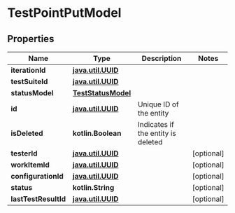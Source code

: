
# TestPointPutModel

## Properties
| Name | Type | Description | Notes |
| ------------ | ------------- | ------------- | ------------- |
| **iterationId** | [**java.util.UUID**](java.util.UUID.md) |  |  |
| **testSuiteId** | [**java.util.UUID**](java.util.UUID.md) |  |  |
| **statusModel** | [**TestStatusModel**](TestStatusModel.md) |  |  |
| **id** | [**java.util.UUID**](java.util.UUID.md) | Unique ID of the entity |  |
| **isDeleted** | **kotlin.Boolean** | Indicates if the entity is deleted |  |
| **testerId** | [**java.util.UUID**](java.util.UUID.md) |  |  [optional] |
| **workItemId** | [**java.util.UUID**](java.util.UUID.md) |  |  [optional] |
| **configurationId** | [**java.util.UUID**](java.util.UUID.md) |  |  [optional] |
| **status** | **kotlin.String** |  |  [optional] |
| **lastTestResultId** | [**java.util.UUID**](java.util.UUID.md) |  |  [optional] |



